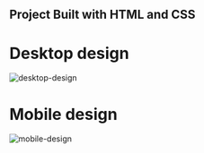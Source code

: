 ## Project Built with HTML and CSS
# Desktop design 

![desktop-design](https://user-images.githubusercontent.com/112053505/205257669-1952036b-94e1-469f-a614-2c55ae858a4e.jpg)
# Mobile design

![mobile-design](https://user-images.githubusercontent.com/112053505/205257769-0414d890-5e0a-43aa-bc69-ef0cf62d576f.jpg)
